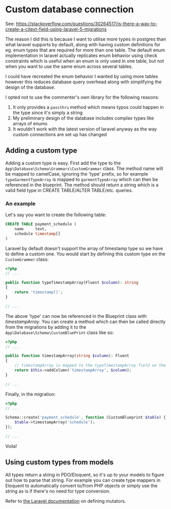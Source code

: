 # Custom database connection

See: https://stackoverflow.com/questions/30264517/is-there-a-way-to-create-a-citext-field-using-laravel-5-migrations

The reason I did this is because I want to utilise more types in postgres than what laravel supports by default, along
with having custom definitions for eg. enum types that are required for more than one table. The default enum
implementation in laravel actually replicates enum behavior using check constraints which is useful when an enum is
only used in one table, but not when you want to use the same enum across several tables.

I could have recreated the enum behavior I wanted by using more tables however this reduces database query overhead
along with simplifying the design of the database.

I opted not to use the commenter's own library for the following reasons:

1. It only provides a `passthru` method which means typos could happen in the type since it's simply a string
2. My preliminary design of the database includes complex types like arrays of enums
3. It wouldn't work with the latest version of laravel anyway as the way custom connections are set up has changed

## Adding a custom type

Adding a custom type is easy. First add the type to the `App\Database\Schema\Grammars\CustomGrammar` class. The method
name will be mapped to camelCase, ignoring the 'type' prefix, so for example `typeGarmentTypeArray` is mapped to
`garmentTypeArray` which can then be referenced in the blueprint. The method should return a string which is a valid
field type in CREATE TABLE/ALTER TABLE/etc. queries.

### An example

Let's say you want to create the following table:

```sql
CREATE TABLE payment_schedule (
    name     text,
    schedule timestamp[]
)
```

Laravel by default doesn't support the array of timestamp type so we have to define a custom one. You would start by
defining this custom type on the `CustomGrammer` class:

```php
<?php
// ...

public function typeTimestampArray(Fluent $column): string
{
    return 'timestamp[]';
}

// ...
```

The above 'type' can now be referenced in the Blueprint class with *timestampArray*. You can create a method which
can then be called directly from the migrations by adding it to the `App\Database\Schema\CustomBluePrint` class like so:

```php
<?php
// ...

public function timestampArray(string $column): Fluent
{
    // timestampArray is mapped to the typeTimestampArray field on the CustomGrammar class.
    return $this->addColumn('timestampArray', $column);
}

// ...
```

Finally, in the migration:

```php
<?php
// ...

Schema::create('payment_schedule', function (CustomBlueprint $table) {
    $table->timestampArray('schedule');
});

// ...
```

Voila!

## Using custom types from models

All types return a string in PDO/Eloquent, so it's up to your models to figure out how to parse that string. For example
you can create type mappers in Eloquent to automatically convert to/from PHP objects or simply use the string as is if
there's no need for type conversion.

Refer to [the Laravel documentation](https://laravel.com/docs/5.6/eloquent-mutators#defining-a-mutator) on defining
mutators.